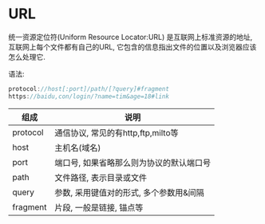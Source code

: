 # URL

统一资源定位符(Uniform Resource Locator:URL)  是互联网上标准资源的地址, 互联网上每个文件都有自己的URL, 它包含的信息指出文件的位置以及浏览器应该怎么处理它.

语法:

```javascript
protocol://host[:port]/path/[?query]#fragment
https://baidu,con/login/?name=tim&age=18#link
```

| 组成       | 说明                        |
| -------- | ------------------------- |
| protocol | 通信协议, 常见的有http,ftp,milto等 |
| host     | 主机名(域名)                   |
| port     | 端口号, 如果省略那么则为协议的默认端口号     |
| path     | 文件路径, 表示目录或文件             |
| query    | 参数, 采用键值对的形式, 多个参数用&间隔    |
| fragment | 片段, 一般是链接, 锚点等            |
